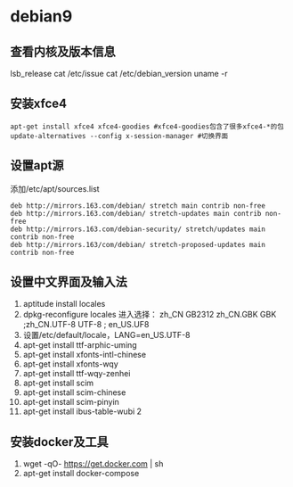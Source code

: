 # debian9

## 查看内核及版本信息
lsb_release
cat /etc/issue
cat /etc/debian_version
uname -r

## 安装xfce4
	apt-get install xfce4 xfce4-goodies #xfce4-goodies包含了很多xfce4-*的包
	update-alternatives --config x-session-manager #切换界面

## 设置apt源
添加/etc/apt/sources.list

	deb http://mirrors.163.com/debian/ stretch main contrib non-free
	deb http://mirrors.163.com/debian/ stretch-updates main contrib non-free
	deb http://mirrors.163.com/debian-security/ stretch/updates main contrib non-free
	deb http://mirrors.163/com/debian/ stretch-proposed-updates main contrib non-free

## 设置中文界面及输入法
1. aptitude install locales
1. dpkg-reconfigure locales 进入选择： zh_CN GB2312 zh_CN.GBK GBK ;zh_CN.UTF-8 UTF-8  ; en_US.UF8
1. 设置/etc/default/locale，LANG=en_US.UTF-8
1. apt-get install ttf-arphic-uming 
1. apt-get install xfonts-intl-chinese
1. apt-get install xfonts-wqy
1. apt-get install ttf-wqy-zenhei
1. apt-get install scim 
1. apt-get install scim-chinese 
1. apt-get install scim-pinyin
1. apt-get install ibus-table-wubi 
2

## 安装docker及工具
1. wget -qO- https://get.docker.com | sh
2. apt-get install docker-compose

